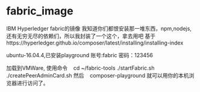 # fabric_image
IBM Hyperledger fabric的镜像
我知道你们都恨安装那一堆东西，npm,nodejs,还有无穷无尽的依赖们，所以我封装了一个这个，拿去用吧
基于https://hyperledger.github.io/composer/latest/installing/installing-index

ubuntu-16.04.4,已安装playground
账号:fabric
密码：123456

加载到VMWare,
使用命令
    cd ~/fabric-tools
    ./startFabric.sh
    ./createPeerAdminCard.sh
然后
    composer-playground
就可以用你的本机浏览器进行访问了。
